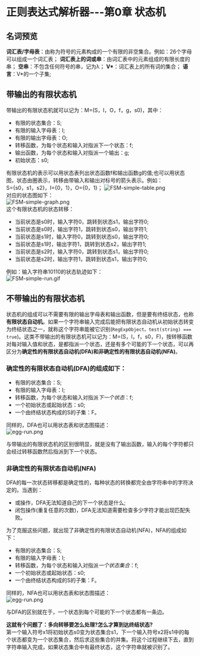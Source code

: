 # 正则表达式解析器---第0章 状态机

## 名词预览
**词汇表/字母表**：由称为符号的元素构成的一个有限的非空集合。例如：26个字母可以组成一个词汇表； 
**词汇表上的词或串**：由词汇表中的元素组成的有限长度的串； 
**空串**：不包含任何符号的串，记为λ； 
**V\***：词汇表上的所有词的集合； 
**语言**：V\*的一个子集;

## 带输出的有限状态机
带输出的有限状态机就可以记为：M=(S，I，O，f，g，s0)，其中：
- 有限的状态集合：S;
- 有限的输入字母表：I;
- 有限的输出字母表：O;
- 转移函数，为每个状态和输入对指派下一个状态：f;
- 输出函数，为每个状态和输入对指派一个输出：g;
- 初始状态：s0;

有限状态机的表示可以用状态表列出状态函数f和输出函数g的值;也可以用状态图，状态由圈表示，转移由带输入和输出对标号的箭头表示。例如：  
S={s0，s1，s2}，I={0，1}，O={0，1}； 
![FSM-simple-table.png](https://github。com/linyongkangm/Blog/blob/master/public/images/FSM-simple-table.png)  
对应的状态图如下：  
![FSM-simple-graph.png](https://github。com/linyongkangm/Blog/blob/master/public/images/FSM-simple-graph.png)  
这个有限状态机的状态转移：
- 当前状态是s0时，输入字符0，跳转到状态s1，输出字符0;
- 当前状态是s0时，输出字符1，跳转到状态s0，输出字符1;
- 当前状态是s1时，输入字符0，跳转到状态s0，输出字符0;
- 当前状态是s1时，输出字符1，跳转到状态s2，输出字符1;
- 当前状态是s2时，输入字符0，跳转到状态s1，输出字符0;
- 当前状态是s2时，输出字符1，跳转到状态s1，输出字符0;

例如：输入字符串10110的状态轨迹如下：  
![FSM-simple-run.gif](https://github。com/linyongkangm/Blog/blob/master/public/images/FSM-simple-run.gif)


## 不带输出的有限状态机
状态机的组成可以不需要有限的输出字母表和输出函数，但是要有终结状态，也称**有限状态自动机**。如果一个字符串输入完成后能把有限状态自动机从初始状态转变为终结状态之一，就称这个字符串能被它识别(`RegExpObject。test(string) === true`)。这类不带输出的有限状态机可以记为：M=(S，I，f，s0，F)，按转移函数对每对输入值和状态，是都指派一个状态，还是有多个可能的下一个状态，可以再区分为**确定性的有限状态自动机(DFA)**和**非确定性的有限状态自动机(NFA)**。

### 确定性的有限状态自动机(DFA)的组成如下：
- 有限的状态集合：S;
- 有限的输入字母表：I;
- 转移函数，为每个状态和输入对指派*下一个状态*：f;
- 一个初始状态或起始状态：s0;
- 一个由终结状态构成的S的子集：F。  

同样的，DFA也可以用状态表和状态图描述：  
![egg-run.png](https://github。com/linyongkangm/Blog/blob/master/public/images/DFA-simple.png)  

与带输出的有限状态机的区别很明显，就是没有了输出函数，输入的每个字符都只会经过转移函数然后指派到下一个状态。

### 非确定性的有限状态自动机(NFA)
DFA的每一次状态转移都是确定性的，每种状态的转换都完全由字符串中的字符决定的。当遇到：
- 或操作，DFA无法知道自己的下一个状态是什么;
- 闭包操作(重复任意的次数)，DFA无法知道需要检查多少字符才能出现匹配失败。

为了克服这些问题，就出现了非确定性的有限状态自动机(NFA)，NFA的组成如下：
- 有限的状态集合：S;
- 有限的输入字母表：I;
- 转移函数，为每个状态和输入对指派*一个状态集合*：f;
- 一个初始状态或起始状态：s0;
- 一个由终结状态构成的S的子集：F。

同样的，NFA也可以用状态表和状态图描述：  
![egg-run.png](https://github。com/linyongkangm/Blog/blob/master/public/images/NFA-simple.png)  

与DFA的区别就在于，一个状态到每个可能的下一个状态都有一条边。  


**这就有个问题了：多向转移要怎么处理?怎么才算到达终结状态?**  
第一个输入符号x1将初始状态s0变为状态集合s1，下一个输入符号x2将s1中的每个状态都变为一个状态集合，然后求这些集合的并集。将这个过程继续下去，直到字符串输入完成，如果状态集合中有最终状态，这个字符串就被识别了。



